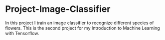 # Project-Image-Classifier
In this project I train an image classifier to recognize different species of flowers. This is the second project for my Introduction to Machine Learning with Tensorflow.
